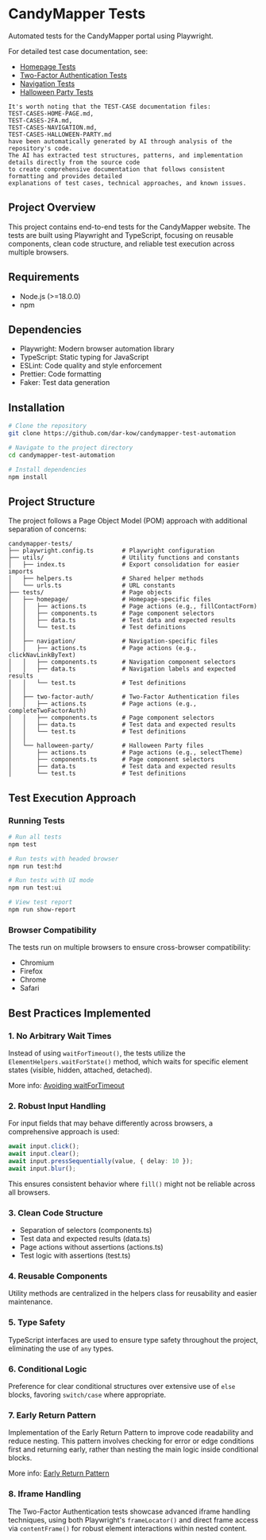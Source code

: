 # CandyMapper Tests

Automated tests for the CandyMapper portal using Playwright.

For detailed test case documentation, see:

- [Homepage Tests](./TEST-CASES-HOME-PAGE.md)
- [Two-Factor Authentication Tests](./TEST-CASES-2FA.md)
- [Navigation Tests](./TEST-CASES-NAVIGATION.md)
- [Halloween Party Tests](./TEST-CASES-HALLOWEEN-PARTY.md)

```
It's worth noting that the TEST-CASE documentation files:
TEST-CASES-HOME-PAGE.md,
TEST-CASES-2FA.md,
TEST-CASES-NAVIGATION.md,
TEST-CASES-HALLOWEEN-PARTY.md
have been automatically generated by AI through analysis of the repository's code.
The AI has extracted test structures, patterns, and implementation details directly from the source code
to create comprehensive documentation that follows consistent formatting and provides detailed
explanations of test cases, technical approaches, and known issues.
```

## Project Overview

This project contains end-to-end tests for the CandyMapper website. The tests are built using Playwright and TypeScript, focusing on reusable components, clean code structure, and reliable test execution across multiple browsers.

## Requirements

- Node.js (>=18.0.0)
- npm

## Dependencies

- Playwright: Modern browser automation library
- TypeScript: Static typing for JavaScript
- ESLint: Code quality and style enforcement
- Prettier: Code formatting
- Faker: Test data generation

## Installation

```bash
# Clone the repository
git clone https://github.com/dar-kow/candymapper-test-automation

# Navigate to the project directory
cd candymapper-test-automation

# Install dependencies
npm install
```

## Project Structure

The project follows a Page Object Model (POM) approach with additional separation of concerns:

```
candymapper-tests/
├── playwright.config.ts        # Playwright configuration
├── utils/                      # Utility functions and constants
│   ├── index.ts                # Export consolidation for easier imports
│   ├── helpers.ts              # Shared helper methods
│   └── urls.ts                 # URL constants
├── tests/                      # Page objects
│   ├── homepage/               # Homepage-specific files
│   │   ├── actions.ts          # Page actions (e.g., fillContactForm)
│   │   ├── components.ts       # Page component selectors
│   │   ├── data.ts             # Test data and expected results
│   │   └── test.ts             # Test definitions
│   │
│   ├── navigation/             # Navigation-specific files
│   │   ├── actions.ts          # Page actions (e.g., clickNavLinkByText)
│   │   ├── components.ts       # Navigation component selectors
│   │   ├── data.ts             # Navigation labels and expected results
│   │   └── test.ts             # Test definitions
│   │
│   ├── two-factor-auth/        # Two-Factor Authentication files
│   │   ├── actions.ts          # Page actions (e.g., completeTwoFactorAuth)
│   │   ├── components.ts       # Page component selectors
│   │   ├── data.ts             # Test data and expected results
│   │   └── test.ts             # Test definitions
│   │
│   └── halloween-party/        # Halloween Party files
│       ├── actions.ts          # Page actions (e.g., selectTheme)
│       ├── components.ts       # Page component selectors
│       ├── data.ts             # Test data and expected results
│       └── test.ts             # Test definitions
```

## Test Execution Approach

### Running Tests

```bash
# Run all tests
npm test

# Run tests with headed browser
npm run test:hd

# Run tests with UI mode
npm run test:ui

# View test report
npm run show-report
```

### Browser Compatibility

The tests run on multiple browsers to ensure cross-browser compatibility:

- Chromium
- Firefox
- Chrome
- Safari

## Best Practices Implemented

### 1. No Arbitrary Wait Times

Instead of using `waitForTimeout()`, the tests utilize the `ElementHelpers.waitForState()` method, which waits for specific element states (visible, hidden, attached, detached).

More info: [Avoiding waitForTimeout](https://portfolio.sdet.pl/articles/avoiding-wait-for-timeout)

### 2. Robust Input Handling

For input fields that may behave differently across browsers, a comprehensive approach is used:

```typescript
await input.click();
await input.clear();
await input.pressSequentially(value, { delay: 10 });
await input.blur();
```

This ensures consistent behavior where `fill()` might not be reliable across all browsers.

### 3. Clean Code Structure

- Separation of selectors (components.ts)
- Test data and expected results (data.ts)
- Page actions without assertions (actions.ts)
- Test logic with assertions (test.ts)

### 4. Reusable Components

Utility methods are centralized in the helpers class for reusability and easier maintenance.

### 5. Type Safety

TypeScript interfaces are used to ensure type safety throughout the project, eliminating the use of `any` types.

### 6. Conditional Logic

Preference for clear conditional structures over extensive use of `else` blocks, favoring `switch/case` where appropriate.

### 7. Early Return Pattern

Implementation of the Early Return Pattern to improve code readability and reduce nesting. This pattern involves checking for error or edge conditions first and returning early, rather than nesting the main logic inside conditional blocks.

More info: [Early Return Pattern](https://medium.com/swlh/return-early-pattern-3d18a41bba8)

### 8. Iframe Handling

The Two-Factor Authentication tests showcase advanced iframe handling techniques, using both Playwright's `frameLocator()` and direct frame access via `contentFrame()` for robust element interactions within nested content.
